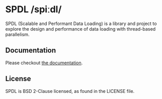 # SPDL /spiːdl/

SPDL (Scalable and Performant Data Loading) is a library and project to
explore the design and performance of data loading with thread-based
parallelism.

## Documentation

Please checkout [the documentation](https://facebookresearch.github.io/spdl).

## License

SPDL is BSD 2-Clause licensed, as found in the LICENSE file.
